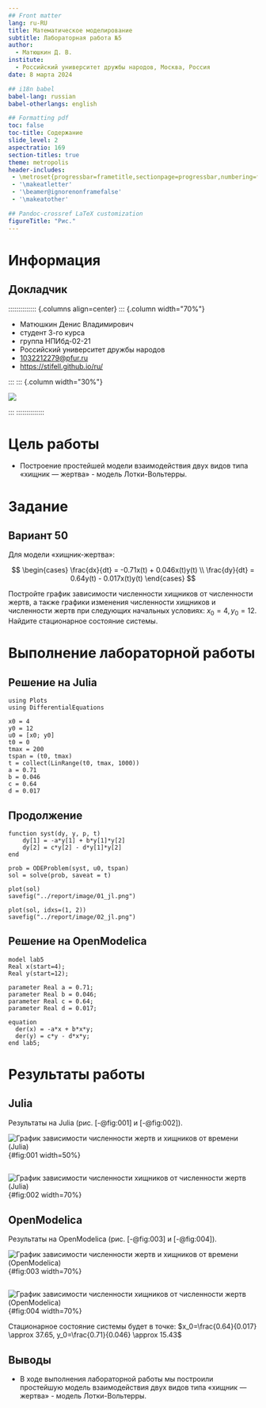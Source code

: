 ```yaml
---
## Front matter
lang: ru-RU
title: Математическое моделирование
subtitle: Лабораторная работа №5
author:
  - Матюшкин Д. В.
institute:
  - Российский университет дружбы народов, Москва, Россия
date: 8 марта 2024

## i18n babel
babel-lang: russian
babel-otherlangs: english

## Formatting pdf
toc: false
toc-title: Содержание
slide_level: 2
aspectratio: 169
section-titles: true
theme: metropolis
header-includes:
 - \metroset{progressbar=frametitle,sectionpage=progressbar,numbering=fraction}
 - '\makeatletter'
 - '\beamer@ignorenonframefalse'
 - '\makeatother'

## Pandoc-crossref LaTeX customization
figureTitle: "Рис."
---
```


# Информация

## Докладчик

:::::::::::::: {.columns align=center}
::: {.column width="70%"}

  * Матюшкин Денис Владимирович
  * студент 3-го курса
  * группа НПИбд-02-21
  * Российский университет дружбы народов
  * [1032212279@pfur.ru](mailto:1032212279@pfur.ru)
  * <https://stifell.github.io/ru/>

:::
::: {.column width="30%"}

![](./image/mat.jpg)

:::
::::::::::::::

# Цель работы

- Построение простейшей модели взаимодействия двух видов типа «хищник — жертва» - модель Лотки-Вольтерры.

# Задание

## Вариант 50

Для модели «хищник-жертва»:

$$
 \begin{cases}
	\frac{dx}{dt} = -0.71x(t) + 0.046x(t)y(t)
	\\   
	\frac{dy}{dt} = 0.64y(t) - 0.017x(t)y(t)
 \end{cases}
$$

Постройте график зависимости численности хищников от численности жертв, а также графики изменения численности хищников и численности жертв при следующих начальных условиях: $x_0=4, y_0=12$. Найдите стационарное состояние системы.

# Выполнение лабораторной работы

## Решение на Julia

```
using Plots
using DifferentialEquations

x0 = 4
y0 = 12
u0 = [x0; y0]
t0 = 0
tmax = 200
tspan = (t0, tmax)
t = collect(LinRange(t0, tmax, 1000))
a = 0.71
b = 0.046
c = 0.64
d = 0.017
```

## Продолжение

```
function syst(dy, y, p, t)
    dy[1] = -a*y[1] + b*y[1]*y[2]
    dy[2] = c*y[2] - d*y[1]*y[2]
end

prob = ODEProblem(syst, u0, tspan)
sol = solve(prob, saveat = t)

plot(sol)
savefig("../report/image/01_jl.png")

plot(sol, idxs=(1, 2))
savefig("../report/image/02_jl.png")

```

## Решение на OpenModelica

```
model lab5
Real x(start=4);
Real y(start=12);

parameter Real a = 0.71;
parameter Real b = 0.046;
parameter Real c = 0.64;
parameter Real d = 0.017;

equation
  der(x) = -a*x + b*x*y;
  der(y) = c*y - d*x*y;
end lab5;
```

# Результаты работы

## Julia

Результаты на Julia (рис. [-@fig:001] и [-@fig:002]).

![График зависимости численности жертв и хищников от времени (Julia)](../report/image/01_jl.png){#fig:001 width=50%}

##

![График зависимости численности хищников от численности жертв (Julia)](../report/image/02_jl.png){#fig:002 width=70%}

## OpenModelica

Результаты на OpenModelica (рис. [-@fig:003] и [-@fig:004]).

![График зависимости численности жертв и хищников от времени (OpenModelica)](../report/image/01_om.png){#fig:003 width=70%}

##

![График зависимости численности хищников от численности жертв (OpenModelica)](../report/image/02_om.png){#fig:004 width=70%}

Стационарное состояние системы будет в точке: $x_0=\frac{0.64}{0.017} \approx 37.65, y_0=\frac{0.71}{0.046} \approx 15.43$

## Выводы

- В ходе выполнения лабораторной работы мы построили простейшую модель взаимодействия двух видов типа «хищник — жертва» - модель Лотки-Вольтерры.